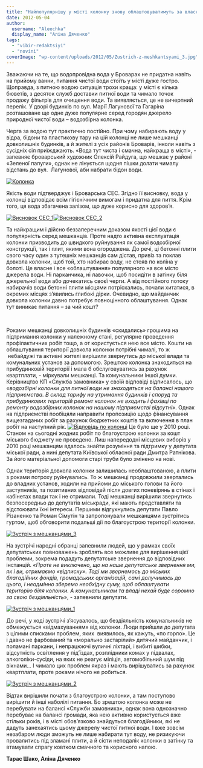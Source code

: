 ```yaml
---
title: "Найпопулярнішу у місті колонку знову облаштовуватимуть за власний кошт"
date: 2012-05-04
author: 
  username: "Aleechka"
  display_name: "Аліна Дяченко"
tags: 
  - "vibir-redaktsiyi"
  - "novini"
coverImage: "wp-content/uploads/2012/05/Zustrich-z-meshkantsyami_3.jpg"
---
```


Зважаючи на те, що водопровідна вода у Броварах не придатна навіть на прийому ванни, питання чистої води стоїть у місті дуже гостро. Щоправда, з питною водою ситуація трохи краща: у місті є кілька бюветів, з десяток служб доставки питної води та чимало точок продажу фільтрів для очищення води. Та виявляється, це не вичерпний перелік. У дворі будинків по вул. Марії Лагунової та Гагаріна розташоване ще одне дуже популярне серед городян джерело природної чистої води – водозбірна колонка.

Черга за водою тут практично постійно. При чому набирають воду у відра, бідони та пластикову тару на цій колонці не лише мешканці довколишніх будинків, а й жителі з усіх районів Броварів, інколи навіть з сусідніх сіл приїжджають. «Вода тут чиста і смачна, найкраща в місті», - запевняє броварський художник Олексій Райдуга, що мешкає у районі «Зеленої папуги», однак не лінується щодня пішки долати чималу відстань до вул.  Лагунової, аби набрати бідон води.

[![](https://mpz.brovary.org/wp-content/uploads/2012/05/Kolonka.jpg "Колонка")](https://mpz.brovary.org/wp-content/uploads/2012/05/Kolonka.jpg)

Якість води підтверджує і Броварська СЕС. Згідно її висновку, вода у колонці відповідає всім гігієнічним вимогам і придатна для пиття. Крім того, ця вода збагачена залізом, що дуже корисно для здоров’я.

[![](https://mpz.brovary.org/wp-content/uploads/2012/05/Visnovok-SES_1.jpg "Висновок СЕС_1")](https://mpz.brovary.org/wp-content/uploads/2012/05/Visnovok-SES_1.jpg)[![](https://mpz.brovary.org/wp-content/uploads/2012/05/Visnovok-SES_2.jpg "Висновок СЕС_2")](https://mpz.brovary.org/wp-content/uploads/2012/05/Visnovok-SES_2.jpg)

Та найкращим і дійсно беззаперечним доказом якості цієї води є популярність серед мешканців. Проте надто активна експлуатація колонки призводить до швидкого руйнування як самої водозбірної конструкції, так і плит, якими вона огороджена. До речі, ці бетонні плити свого часу один з тутешніх мешканців сам дістав, привіз та поклав довкола колонки, щоб той, хто набирає воду, не стояв по коліна у болоті. Це власне і все «облаштування» популярного на все місто джерела води. Ні парканчика, ні лавочки, щоб посидіти в затінку біля джерельної води або дочекатись своєї черги. А від постійного потоку набирачів води бетонні плити місцями потріскались, почали хитатися, в окремих місцях з’явились глибокі дірки. Очевидно, що майданчик довкола колонки давно потребує повноцінного облаштування. Однак тут виникає питання – за чий кошт?

 

Роками мешканці довколишніх будинків «скидались» грошима на підтримання колонки у належному стані, регулярне проведення профілактичних робіт тощо, а от користується нею все місто. Кошти на облаштування території довкола колонки потрібні чималі, то ж  небайдужі та активні жителі вирішили звернутись до міської влади та комунальних установ за допомогою. Зрештою колонка знаходиться на прибудинковій території і мала б обслуговуватись за рахунок квартплати, - міркували мешканці. Та комунальники іншої думки. Керівництво КП «Служба замовника» у своїй відповіді відписалось, що «_водозбірні колонки для питної води не знаходяться на балансі нашого підприємства. В склад тарифу на утримання будинків і споруд та прибудинкових територій ремонт колонок не входить і фахівці по ремонту водозбірних колонок на нашому підприємстві відсутні_». Однак на підприємстві пообіцяли направити пропозицію щодо фінансування вищезгаданих робіт за рахунок бюджетних коштів та включення в план робіт на наступний рік. [![](https://mpz.brovary.org/wp-content/uploads/2012/05/Vidpovid-po-kolontsi.jpg "Відповідь по колонці")](https://mpz.brovary.org/wp-content/uploads/2012/05/Vidpovid-po-kolontsi.jpg) Це було ще у 2010 році. Станом на сьогодні жодних робіт по благоустрою колонки за кошт міського бюджету не проведено. Лиш напередодні місцевих виборів у 2010 році мешканцям вдалось знайти розуміння та підтримку у депутата міської ради, а нині депутата Київської обласної ради Дмитра Ратнікова. За його матеріальної допомоги старі труби було змінено на нові.

Однак територія довкола колонки залишилась необлаштованою, а плити з роками потроху руйнувались. То ж мешканці продовжили звертались до владних установ, ходили на прийоми до міського голови та його заступників, та позитивних відповідей після довгих поневірянь в стінах і кабінетах влади так і не отримали. Тоді мешканці вирішили звернутись безпосередньо до депутатів міськради, які мають представляти та відстоювати їхні інтереси. Першими відгукнулись депутати Павло Різаненко та Роман Сімутін та запропонували мешканцями зустрітись гуртом, щоб обговорити подальші дії по благоустрою території колонки.

[![](https://mpz.brovary.org/wp-content/uploads/2012/05/Zustrich-z-meshkantsyami_3.jpg "Зустріч з мешканцями_3")](https://mpz.brovary.org/wp-content/uploads/2012/05/Zustrich-z-meshkantsyami_3.jpg)

На зустрічі народні обранці запевнили людей, що у рамках своїх депутатських повноважень зроблять все можливе для вирішення цієї проблеми, зокрема подадуть депутатське звернення до відповідних інстанцій. _«Проте не виключено, що на наше депутатське звернення ми, як і ви, отримаємо «відписку». Тоді ми звернемось до міських благодійних фондів, громадських організацій, самі долучимось до цього, і неодмінно зберемо необхідну суму, щоб облаштувати територію біля колонки. А комунальникам та владі нехай буде соромно за свою бездіяльність_», - запевнили депутати.

[![](https://mpz.brovary.org/wp-content/uploads/2012/05/Zustrich-z-meshkantsyami_1.jpg "Зустріч з мешканцями_1")](https://mpz.brovary.org/wp-content/uploads/2012/05/Zustrich-z-meshkantsyami_1.jpg)

До речі, у ході зустрічі з’ясувалось, що бездіяльність комунальників не обмежується «відмахуванням» від колонки. Люди прийшли до депутата з цілими списками проблем, яких  виявилось, як кажуть, «по горло». Це і давно не фарбований та «морально застарілий» дитячий майданчик, і поламані паркани, і непрацюючі вуличні ліхтарі, і вибиті шибки, відсутність освітлення у під’їздах, розплідники комах у підвалах, алкоголіки-сусіди, на яких не реагує міліція, автомобільний шум під вікнами… І чимало цих проблем якраз і мають вирішуватись за рахунок квартплати, проте роками нічого не робиться.

[![](https://mpz.brovary.org/wp-content/uploads/2012/05/Zustrich-z-meshkantsyami_2.jpg "Зустріч з мешканцями_2")](https://mpz.brovary.org/wp-content/uploads/2012/05/Zustrich-z-meshkantsyami_2.jpg)

Відтак вирішили почати з благоустрою колонки, а там поступово вирішити й інші наболілі питання. Бо зрештою колонка може не перебувати на балансі «Служби замовника», однак вона однозначно перебуває на балансі громади, яка нею активно користується вже стільки років, і в місті обов’язково знайдуться благодійники, які не дадуть занехаятись цьому джерелу чистої питної води. І вже зовсім незабаром люди зможуть не лише набирати тут воду, не ризикуючи провалитись під зламані плити, а й сісти неподалік колонки в затінку та втамувати спрагу ковтком смачного та корисного напою.

**Тарас Шако, Аліна Дяченко**
